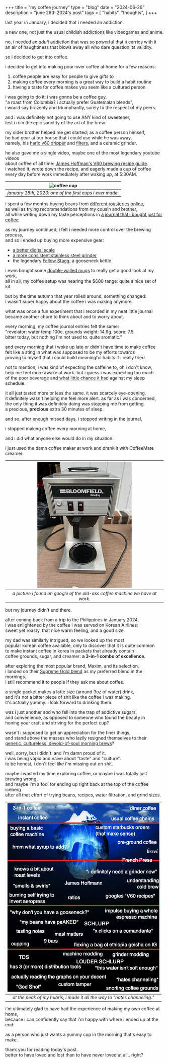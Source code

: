 +++
title = "my coffee journey"
type = "blog"
date = "2024-06-26"
description = "june 26th 2024's post"
tags = [
    "habits",
    "thoughts",
]
+++

last year in January, i decided that i needed an addiction.

a new one, not just the usual childish addictions like videogames and anime.

no, i needed an *adult* addiction that was so powerful that it carries with it\
an air of haughtiness that blows away all who dare question its validity.

so i decided to get into coffee.

i decided to get into making pour-over coffee at home for a few reasons:
1. coffee people are easy for people to give gifts to
2. making coffee every morning is a great way to build a habit routine
3. having a taste for coffee makes you seem like a cultured person

i was going to do it: i was gonna be a coffee guy.\
"a roast from Colombia? i actually prefer Guatemalan blends",\
i would say brazenly and triumphantly, surely to the respect of my peers.

and i was definitely not going to use ANY kind of sweetener,\
lest i ruin the epic sanctity of the art of the brew.

my older brother helped me get started; as a coffee person himself,\
he had gear at our house that i could use while he was away,\
namely, his [hario v60 dripper](https://www.amazon.com/Hario-Plastic-Coffee-Dripper-Clear/dp/B0BWHKPCLJ) and [filters](https://www.amazon.com/HARIO-02-White-Paper-Filter/dp/B07DTR9N26), and a ceramic grinder.

he also gave me a single video, maybe one of the most legendary youtube videos\
about coffee of all time: [James Hoffman's V60 brewing recipe guide](https://www.youtube.com/watch?v=1oB1oDrDkHM).\
i watched it, wrote down the recipe, and eagerly made a cup of coffee\
every day before work immediately after waking up, at 5:30AM.

| ![coffee cup](/images/coffee.png) | 
|:--:| 
| *january 18th, 2023: one of the first cups i ever made.* |

i spent a few months buying beans from [different](https://revelatorcoffee.com/) [roasteries](https://catandcloud.com/) [online](https://onyxcoffeelab.com/),\
as well as trying recommendations from my cousin and brother,\
all while writing down my taste perceptions in [a journal that i bought just for coffee](https://www.1101.com/store/techo/en/2023/pc/detail_cover/wb23_tnm/).

as my journey continued, i felt i needed more control over the brewing process,\
and so i ended up buying more expensive gear: 
- [a better digital scale](https://www.amazon.com/gp/product/B0BBVNSBXN)
- [a more consistent stainless steel grinder](https://www.amazon.com/gp/product/B09DS4HVRQ)
- the legendary [Fellow Stagg](https://www.amazon.com/Fellow-Electric-Pour-over-Temperature-Stopwatch/dp/B077JBQZPX), a gooseneck kettle
 

i even bought some [double-walled mugs](https://www.amazon.com/Bodum-Bistro-Coffee-Ounce-2-Pack/dp/B00E2RU5TS) to really get a good look at my work.\
all in all, my coffee setup was nearing the $600 range: quite a nice set of kit.

but by the time autumn that year rolled around, something changed:\
i wasn't super happy about the coffee i was making anymore.

what was once a fun experiment that i recorded in my neat little journal\
became another chore to think about and to worry about.

every morning, my coffee journal entries felt the same:\
"revelator: water temp 100c. grounds weight: 14.9g. score: 7.5.\
bitter today, but nothing i'm not used to. quite aromatic."

and every morning that i woke up late or didn't have time to make coffee\
felt like a sting in what was supposed to be my efforts towards\
proving to myself that i could build meaningful habits if i really tried.

not to mention, i was kind of expecting the caffeine to, oh i don't know,\
help me feel more awake at work. but i guess i was expecting too much\
of the poor beverage and [what little chance it had](https://www.wellandgood.com/coffee-first-thing-morning/) against my sleep schedule.

it all just tasted more or less the same. it was scarcely eye-opening.\
it definitely wasn't helping me feel more alert. as far as i was concerned,\
the only thing it was definitely doing was stopping me from getting\
a precious, **precious** extra 30 minutes of sleep.

and so, after enough missed days, i stopped writing in the journal,

i stopped making coffee every morning at home,

and i did what anyone else would do in my situation:

i just used the damn coffee maker at work and drank it with CoffeeMate creamer.

| ![work coffee machine](/images/bloomfield.png) | 
|:--:| 
| *a picture i found on google of the old-ass coffee machine we have at work.* |

but my journey didn't end there.

after coming back from a trip to the Philippines in January 2024,\
i was enlightened by the coffee i was served on Korean Airlines:\
sweet yet roasty, that nice warm feeling, and a good size.

my dad was similarly intrigued, so we looked up the most\
popular korean coffee available, only to discover that it is quite common\
to make instant coffee in korea in packets that already contain\
coffee grounds, sugar, and creamer: **a 3-in-1 combo of excellence**.

after exploring the most popular brand, Maxim, and its selection,\
i landed on their [Supreme Gold blend](https://www.amazon.com/MAXIM-SUPREME-GOLD-COFFEE-100pks/dp/B09Z7GKT1Q) as my preferred blend in the mornings.\
i still recommend it to people if they ask me about coffee.

a single packet makes a latte size (around 3oz of water) drink,\
and it's not a bitter piece of shit like the coffee i was making.\
it's actually yummy. i look forward to drinking them.

was i just another sod who fell into the trap of addictive sugars\
and convenience, as opposed to someone who found the beauty in\
honing your craft and striving for the perfect cup?

wasn't i supposed to get an appreciation for the finer things,\
and stand above the masses who lazily resigned themselves to their\
[generic, cultureless, devoid-of-soul morning brews](https://athome.starbucks.com/products/pike-place-roast-ground)?

well, sorry, but i didn't. and i'm damn proud of it.\
i was being vapid and naive about "taste" and "culture".\
to be honest, i don't feel like i'm missing out on shit.

maybe i wasted my time exploring coffee, or maybe i was totally just brewing wrong,\
and maybe i'm a fool for ending up right back at the top of the coffee iceberg\
after all that effort of trying beans, recipes, water filtration, and grind sizes.

| ![coffee iceberg](/images/coffee-iceberg.png) | 
|:--:| 
| *at the peak of my hubris, i made it all the way to "hates channeling."* |

i'm ultimately glad to have had the experience of making my own coffee at home,\
because i can confidently say that i'm happy with where i ended up at the end:

as a person who just wants a yummy cup in the morning that's easy to make.

thank you for reading today's post.\
better to have loved and lost than to have never loved at all.. right?

